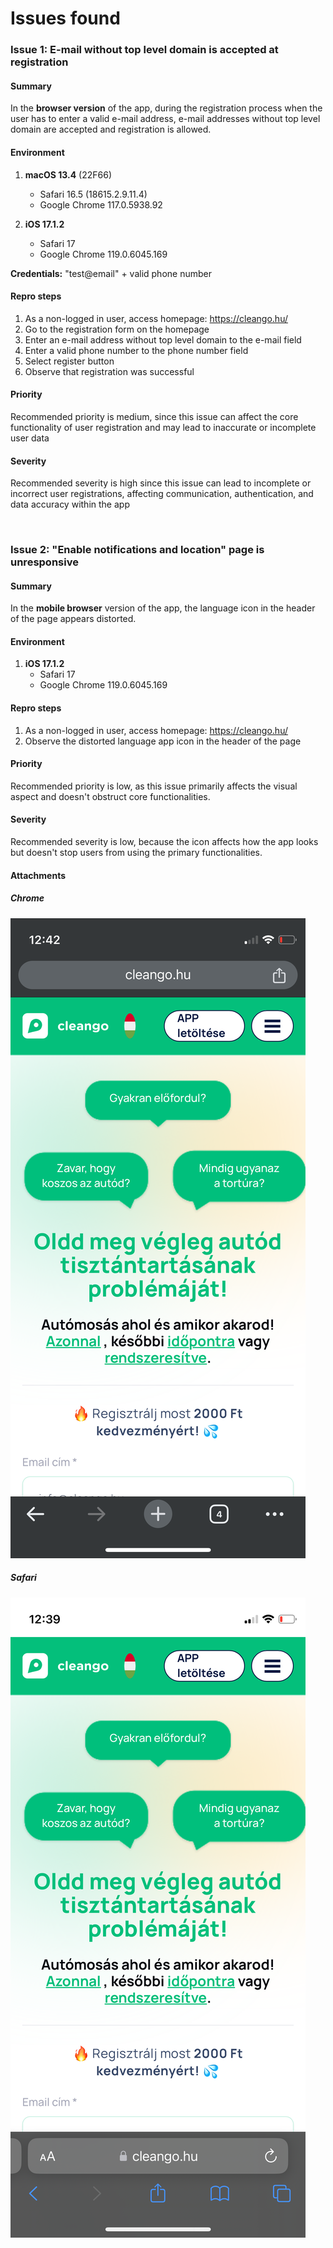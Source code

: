 # Issues found

### Issue 1: E-mail without top level domain is accepted at registration

#### Summary

In the **browser version** of the app, during the registration process when the user has to enter a valid e-mail address, e-mail addresses without top level domain are accepted and registration is allowed.

#### Environment

1. **macOS 13.4** (22F66)
    - Safari 16.5 (18615.2.9.11.4)
    - Google Chrome 117.0.5938.92

1. **iOS 17.1.2**
    - Safari 17
    - Google Chrome 119.0.6045.169

**Credentials:** "test@email" + valid phone number

#### Repro steps
1. As a non-logged in user, access homepage: https://cleango.hu/
1. Go to the registration form on the homepage
1. Enter an e-mail address without top level domain to the e-mail field
1. Enter a valid phone number to the phone number field
1. Select register button
1. Observe that registration was successful

#### Priority
Recommended priority is medium, since this issue can affect the core functionality of user registration and may lead to inaccurate or incomplete user data

#### Severity
Recommended severity is high since this issue can lead to incomplete or incorrect user registrations, affecting communication, authentication, and data accuracy within the app

&nbsp;
&nbsp;
&nbsp;

### Issue 2: "Enable notifications and location" page is unresponsive

#### Summary

In the **mobile browser** version of the app, the language icon in the header of the page appears distorted.

#### Environment

1. **iOS 17.1.2**
    - Safari 17
    - Google Chrome 119.0.6045.169


#### Repro steps
1. As a non-logged in user, access homepage: https://cleango.hu/
1. Observe the distorted language app icon in the header of the page

#### Priority
Recommended priority is low, as this issue primarily affects the visual aspect and doesn't obstruct core functionalities.

#### Severity
Recommended severity is low, because the icon affects how the app looks but doesn't stop users from using the primary functionalities.

#### Attachments

##### Chrome

![ios](/attachments//Issue2_iOS_Chrome.PNG)

##### Safari

![chrome](/attachments/Issue2_iOS_Safari.PNG)
